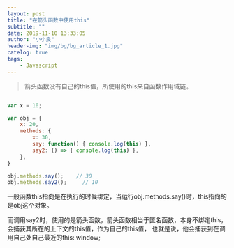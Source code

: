 ```yaml
---
layout: post
title: "在箭头函数中使用this"
subtitle: ""
date: 2019-11-10 13:33:05
author: "小小良"
header-img: "img/bg/bg_article_1.jpg"
catelog: true
tags:
    - Javascript
---
```


> 箭头函数没有自己的this值，所使用的this来自函数作用域链。

```javascript

var x = 10;

var obj = {
    x: 20,
    methods: {
        x: 30,
        say: function() { console.log(this) },
        say2: () => { console.log(this) },
    },
}

obj.methods.say();    // 30
obj.methods.say2();     // 10

```

一般函数this指向是在执行的时候绑定，当运行obj.methods.say()时，this指向的是obj这个对象。


而调用say2时，使用的是箭头函数，箭头函数相当于匿名函数，本身不绑定this，
会捕获其所在的上下文的this值，作为自己的this值， 也就是说，他会捕获到在调用自己处自己最近的this: window;